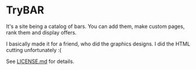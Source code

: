 TryBAR
======

It's a site being a catalog of bars. You can add them, make custom pages, rank them and display offers.

I basically made it for a friend, who did the graphics designs. I did the HTML cutting unfortunately :(

See [LICENSE.md](LICENSE.md) for details.
